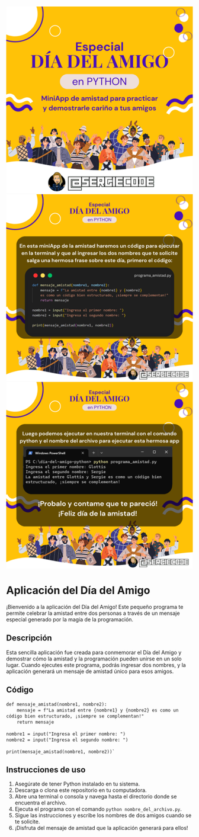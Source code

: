 ![dia del amigo con python](https://raw.githubusercontent.com/sergiecode/dia-del-amigo-python/master/1.png)
![dia del amigo con python](https://raw.githubusercontent.com/sergiecode/dia-del-amigo-python/master/2.png)
![dia del amigo con python](https://raw.githubusercontent.com/sergiecode/dia-del-amigo-python/master/3.png)

# Aplicación del Día del Amigo 

¡Bienvenido a la aplicación del Día del Amigo! Este pequeño programa te permite celebrar la amistad entre dos personas a través de un mensaje especial generado por la magia de la programación.

## Descripción

Esta sencilla aplicación fue creada para conmemorar el Día del Amigo y demostrar cómo la amistad y la programación pueden unirse en un solo lugar. Cuando ejecutes este programa, podrás ingresar dos nombres, y la aplicación generará un mensaje de amistad único para esos amigos.

## Código

```
def mensaje_amistad(nombre1, nombre2):
    mensaje = f"La amistad entre {nombre1} y {nombre2} es como un código bien estructurado, ¡siempre se complementan!"
    return mensaje

nombre1 = input("Ingresa el primer nombre: ")
nombre2 = input("Ingresa el segundo nombre: ")

print(mensaje_amistad(nombre1, nombre2))` 

```

## Instrucciones de uso

1.  Asegúrate de tener Python instalado en tu sistema.
2.  Descarga o clona este repositorio en tu computadora.
3.  Abre una terminal o consola y navega hasta el directorio donde se encuentra el archivo.
4.  Ejecuta el programa con el comando `python nombre_del_archivo.py`.
5.  Sigue las instrucciones y escribe los nombres de dos amigos cuando se te solicite.
6.  ¡Disfruta del mensaje de amistad que la aplicación generará para ellos!
